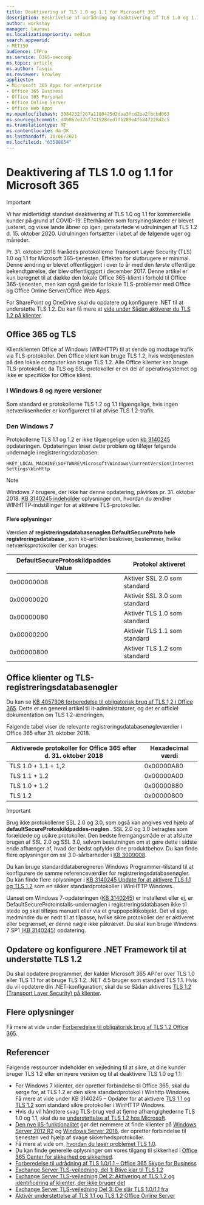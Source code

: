 ```yaml
---
title: Deaktivering af TLS 1.0 og 1.1 for Microsoft 365
description: Beskrivelse af udrådning og deaktivering af TLS 1.0 og 1.1 for Microsoft 365.
author: workshay
manager: laurawi
ms.localizationpriority: medium
search.appverid:
- MET150
audience: ITPro
ms.service: O365-seccomp
ms.topic: article
ms.author: fasqiu
ms.reviewer: krowley
appliesto:
- Microsoft 365 Apps for enterprise
- Office 365 Business
- Office 365 Personal
- Office Online Server
- Office Web Apps
ms.openlocfilehash: 3084232f267a1180425d2daa3fcd2ba2fbcbd063
ms.sourcegitcommit: d4b867e37bf741528ded7fb289e4f6847228d2c5
ms.translationtype: MT
ms.contentlocale: da-DK
ms.lasthandoff: 10/06/2021
ms.locfileid: "63588654"
---
```

# <a name="disabling-tls-10-and-11-for-microsoft-365"></a>Deaktivering af TLS 1.0 og 1.1 for Microsoft 365

> [!IMPORTANT]
> Vi har midlertidigt standset deaktivering af TLS 1.0 og 1.1 for kommercielle kunder på grund af COVID-19. Efterhånden som forsyningskæder er blevet justeret, og visse lande åbner op igen, genstartede vi udrulningen af TLS 1.2 d. 15. oktober 2020. Udrulningen fortsætter i løbet af de følgende uger og måneder.

Pr. 31. oktober 2018 frarådes protokollerne Transport Layer Security (TLS) 1.0 og 1.1 for Microsoft 365-tjenesten. Effekten for slutbrugere er minimal. Denne ændring er blevet offentliggjort i over to år med den første offentlige bekendtgørelse, der blev offentliggjort i december 2017. Denne artikel er kun beregnet til at dække den lokale Office 365-klient i forhold til Office 365-tjenesten, men kan også gælde for lokale TLS-problemer med Office og Office Online Server/Office Web Apps.

For SharePoint og OneDrive skal du opdatere og konfigurere .NET til at understøtte TLS 1.2. Du kan få mere at [vide under Sådan aktiverer du TLS 1.2 på klienter](/mem/configmgr/core/plan-design/security/enable-tls-1-2-client).

## <a name="office-365-and-tls-overview"></a>Office 365 og TLS

Klientklienten Office af Windows (WINHTTP) til at sende og modtage trafik via TLS-protokoller. Den Office klient kan bruge TLS 1.2, hvis webtjenesten på den lokale computer kan bruge TLS 1.2. Alle Office klienter kan bruge TLS-protokoller, da TLS og SSL-protokoller er en del af operativsystemet og ikke er specifikke for Office klient.

### <a name="on-windows-8-and-later-versions"></a>I Windows 8 og nyere versioner

Som standard er protokollerne TLS 1.2 og 1.1 tilgængelige, hvis ingen netværksenheder er konfigureret til at afvise TLS 1.2-trafik.

### <a name="on-windows-7"></a>Den Windows 7

Protokollerne TLS 1.1 og 1.2 er ikke tilgængelige uden [kb 3140245](https://support.microsoft.com/help/3140245) opdateringen. Opdateringen løser dette problem og tilføjer følgende undernøgle i registreringsdatabasen:

```console
HKEY_LOCAL_MACHINE\SOFTWARE\Microsoft\Windows\CurrentVersion\Internet Settings\WinHttp
```

> [!NOTE]
> Windows 7 brugere, der ikke har denne opdatering, påvirkes pr. 31. oktober 2018. [KB 3140245 indeholder](https://support.microsoft.com/help/3140245) oplysninger om, hvordan du ændrer WINHTTP-indstillinger for at aktivere TLS-protokoller.

#### <a name="more-information"></a>Flere oplysninger

Værdien af **registreringsdatabasenøglen DefaultSecureProto hele registreringsdatabase** , som kb-artiklen beskriver, bestemmer, hvilke netværksprotokoller der kan bruges:

|DefaultSecureProtoskildpaddes Value|Protokol aktiveret|
|-|-|
|0x00000008|Aktivér SSL 2.0 som standard|
|0x00000020|Aktivér SSL 3.0 som standard|
|0x00000080|Aktivér TLS 1.0 som standard|
|0x00000200|Aktivér TLS 1.1 som standard|
|0x00000800|Aktivér TLS 1.2 som standard|

## <a name="office-clients-and-tls-registry-keys"></a>Office klienter og TLS-registreringsdatabasenøgler

Du kan se [KB 4057306 forberedelse til obligatorisk brug af TLS 1,2 i Office 365](https://support.microsoft.com/help/4057306). Dette er en generel artikel til it-administratorer, og det er officiel dokumentation om TLS 1.2-ændringen.

Følgende tabel viser de relevante registreringsdatabasenøgleværdier i Office 365 efter 31. oktober 2018.

|Aktiverede protokoller for Office 365 efter d. 31. oktober 2018|Hexadecimal værdi|
|-|-|
|TLS 1.0 + 1.1 + 1,2|0x00000A80|
|TLS 1.1 + 1.2|0x00000A00|
|TLS 1.0 + 1.2|0x00000880|
|TLS 1.2|0x00000800|

> [!IMPORTANT]
> Brug ikke protokollerne SSL 2.0 og 3.0, som også kan angives ved hjælp af **defaultSecureProtoskildpaddes-nøglen** . SSL 2.0 og 3.0 betragtes som forældede og usikre protokoller. Den bedste fremgangsmåde er at afslutte brugen af SSL 2.0 og SSL 3.0, selvom beslutningen om at gøre dette i sidste ende afhænger af, hvad der bedst opfylder dine produktbehov. Du kan finde flere oplysninger om ssl 3.0-sårbarheder i [KB 3009008](https://support.microsoft.com/help/3009008).

Du kan bruge standarddataberegneren Windows Programmer-tilstand til at konfigurere de samme referenceværdier for registreringsdatabasenøgler. Du kan finde flere oplysninger i [KB 3140245 Update for at aktivere TLS 1.1 og TLS 1.2](https://support.microsoft.com/help/3140245) som en sikker standardprotokoller i WinHTTP Windows.

Uanset om Windows 7-opdateringen ([KB 3140245](https://support.microsoft.com/help/3140245)) er installeret eller ej, er DefaultSecureProtoinstalls-undernøglen i registreringsdatabasen ikke til stede og skal tilføjes manuelt eller via et gruppepolitikobjekt. Det vil sige, medmindre du er nødt til at tilpasse, hvilke sikre protokoller der er aktiveret eller begrænset, er denne nøgle ikke påkrævet. Du skal kun bruge Windows 7 SP1 ([KB 3140245](https://support.microsoft.com/help/3140245)) opdatering.

## <a name="update-and-configure-the-net-framework-to-support-tls-12"></a>Opdatere og konfigurere .NET Framework til at understøtte TLS 1.2

Du skal opdatere programmer, der kalder Microsoft 365 API'er over TLS 1.0 eller TLS 1.1 for at bruge TLS 1.2. .NET 4.5 bruger som standard TLS 1.1. Hvis du vil opdatere din .NET-konfiguration, skal du se Sådan aktiveres [TLS 1.2 (Transport Layer Security) på klienter](/mem/configmgr/core/plan-design/security/enable-tls-1-2-client).

## <a name="more-information"></a>Flere oplysninger

Få mere at vide under [Forberedelse til obligatorisk brug af TLS 1.2 Office 365](https://support.microsoft.com/help/4057306/preparing-for-tls-1-2-in-office-365).

## <a name="references"></a>Referencer

Følgende ressourcer indeholder en vejledning til at sikre, at dine kunder bruger TLS 1.2 eller en nyere version og til at deaktivere TLS 1.0 og 1.1:

- For Windows 7 klienter, der opretter forbindelse til Office 365, skal du sørge for, at TLS 1.2 er den sikre standardprotokol i Winhttp Windows. Få mere at vide under KB 3140245 – Opdater for at aktivere [TLS 1.1 og TLS 1.2](https://support.microsoft.com/help/3140245/update-to-enable-tls-1-1-and-tls-1-2-as-a-default-secure-protocols-in) som standard sikre protokoller i WinHTTP Windows.
- Hvis du vil håndtere svag TLS-brug ved at fjerne afhængighederne TLS 1.0 og 1.1, skal du se [understøttelse af TLS 1.2 hos Microsoft](https://cloudblogs.microsoft.com/microsoftsecure/2017/06/20/tls-1-2-support-at-microsoft/).
- [Den nye IIS-funktionalitet](https://cloudblogs.microsoft.com/microsoftsecure/2017/09/07/new-iis-functionality-to-help-identify-weak-tls-usage/) gør det nemmere at finde klienter på [Windows Server 2012 R2](https://support.microsoft.com/help/4025335/windows-8-1-windows-server-2012-r2-update-kb4025335) og [Windows Server 2016](https://support.microsoft.com/help/4025334/windows-10-update-kb4025334), der opretter forbindelse til tjenesten ved hjælp af svage sikkerhedsprotokoller.
- Få mere at vide om, [hvordan du løser problemet TLS 1.0](https://www.microsoft.com/download/details.aspx?id=55266).
- Du kan finde generelle oplysninger om vores tilgang til sikkerhed i [Office 365 Center for sikkerhed og sikkerhed](https://www.microsoft.com/trustcenter/cloudservices/office365).
- [Forberedelse til udrådning af TLS 1.0/1.1 – Office 365 Skype for Business](https://techcommunity.microsoft.com/t5/Skype-for-Business-Blog/Preparing-for-TLS-1-0-1-1-Deprecation-O365-Skype-for-Business/ba-p/222247)
- [Exchange Server TLS-vejledning, del 1: Blive klar til TLS 1.2](https://techcommunity.microsoft.com/t5/exchange-team-blog/exchange-server-tls-guidance-part-1-getting-ready-for-tls-1-2/ba-p/607649)
- [Exchange Server TLS-vejledning Del 2: Aktivering af TLS 1.2 og identificering af klienter, der ikke bruger det](https://techcommunity.microsoft.com/t5/exchange-team-blog/exchange-server-tls-guidance-part-2-enabling-tls-1-2-and/ba-p/607761)
- [Exchange Server TLS-vejledning Del 3: De slår TLS 1.0/1.1 fra](https://techcommunity.microsoft.com/t5/exchange-team-blog/exchange-server-tls-guidance-part-3-turning-off-tls-1-0-1-1/ba-p/607898)
- [Aktivér understøttelse af TLS 1.1 og TLS 1.2 Office Online Server](/officeonlineserver/enable-tls-1-1-and-tls-1-2-support-in-office-online-server)


